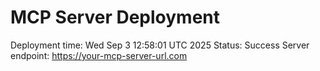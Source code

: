 # MCP Server Deployment
Deployment time: Wed Sep  3 12:58:01 UTC 2025
Status: Success
Server endpoint: https://your-mcp-server-url.com
